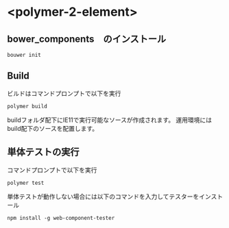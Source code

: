 # \<polymer-2-element\>


## bower_components　のインストール

```
bouwer init
```

## Build

ビルドはコマンドプロンプトで以下を実行

```
polymer build
```
buildフォルダ配下にIE11で実行可能なソースが作成されます。
運用環境にはbuild配下のソースを配置します。


## 単体テストの実行

コマンドプロンプトで以下を実行
```
polymer test
```

単体テストが動作しない場合には以下のコマンドを入力してテスターをインストール
```
npm install -g web-component-tester
```

